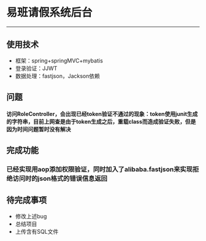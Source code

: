 # 易班请假系统后台
---

## 使用技术
- 框架：spring+springMVC+mybatis
- 登录验证：JJWT
- 数据处理：fastjson，Jackson依赖

## 问题

#### 访问RoleController，会出现已经token验证不通过的现象：token使用junit生成的字符串，目前上网查是由于token生成之后，重载class而造成验证失败，但是因为时间问题暂时没有解决


## 完成功能

### 已经实现用aop添加权限验证，同时加入了alibaba.fastjson来实现拒绝访问时的json格式的错误信息返回


## 待完成事项

- 修改上述bug
- 总结项目
- 上传含有SQL文件
